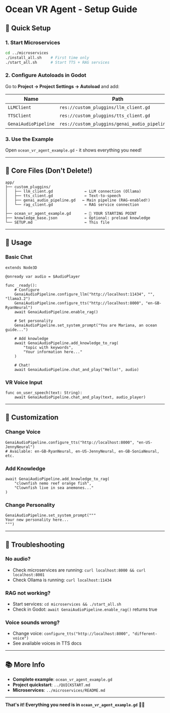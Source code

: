 # Ocean VR Agent - Setup Guide

## 🎯 Quick Setup

### 1. Start Microservices

```bash
cd ../microservices
./install_all.sh    # First time only
./start_all.sh      # Start TTS + RAG services
```

### 2. Configure Autoloads in Godot

Go to **Project → Project Settings → Autoload** and add:

| Name | Path | Enabled |
|------|------|---------|
| `LLMClient` | `res://custom_pluggins/llm_client.gd` | ✅ |
| `TTSClient` | `res://custom_pluggins/tts_client.gd` | ✅ |
| `GenaiAudioPipeline` | `res://custom_pluggins/genai_audio_pipeline.gd` | ✅ |

### 3. Use the Example

Open `ocean_vr_agent_example.gd` - it shows everything you need!

---

## 📁 Core Files (Don't Delete!)

```
app/
├── custom_pluggins/
│   ├── llm_client.gd              ← LLM connection (Ollama)
│   ├── tts_client.gd              ← Text-to-speech
│   ├── genai_audio_pipeline.gd   ← Main pipeline (RAG-enabled!)
│   └── rag_client.gd              ← RAG service connection
│
├── ocean_vr_agent_example.gd      ← 🌟 YOUR STARTING POINT
├── knowledge_base.json            ← Optional: preload knowledge
└── SETUP.md                       ← This file
```

---

## 🚀 Usage

### Basic Chat

```gdscript
extends Node3D

@onready var audio = $AudioPlayer

func _ready():
    # Configure
    GenaiAudioPipeline.configure_llm("http://localhost:11434", "", "llama3.2")
    GenaiAudioPipeline.configure_tts("http://localhost:8000", "en-GB-RyanNeural")
    await GenaiAudioPipeline.enable_rag()
    
    # Set personality
    GenaiAudioPipeline.set_system_prompt("You are Mariana, an ocean guide...")
    
    # Add knowledge
    await GenaiAudioPipeline.add_knowledge_to_rag(
        "topic with keywords",
        "Your information here..."
    )
    
    # Chat!
    await GenaiAudioPipeline.chat_and_play("Hello!", audio)
```

### VR Voice Input

```gdscript
func on_user_speech(text: String):
    await GenaiAudioPipeline.chat_and_play(text, audio_player)
```

---

## 🎨 Customization

### Change Voice

```gdscript
GenaiAudioPipeline.configure_tts("http://localhost:8000", "en-US-JennyNeural")
# Available: en-GB-RyanNeural, en-US-JennyNeural, en-GB-SoniaNeural, etc.
```

### Add Knowledge

```gdscript
await GenaiAudioPipeline.add_knowledge_to_rag(
    "clownfish nemo reef orange fish",
    "Clownfish live in sea anemones..."
)
```

### Change Personality

```gdscript
GenaiAudioPipeline.set_system_prompt("""
Your new personality here...
""")
```

---

## 🐛 Troubleshooting

### No audio?
- Check microservices are running: `curl localhost:8000 && curl localhost:8001`
- Check Ollama is running: `curl localhost:11434`

### RAG not working?
- Start services: `cd microservices && ./start_all.sh`
- Check in Godot: `await GenaiAudioPipeline.enable_rag()` returns true

### Voice sounds wrong?
- Change voice: `configure_tts("http://localhost:8000", "different-voice")`
- See available voices in TTS docs

---

## 📚 More Info

- **Complete example**: `ocean_vr_agent_example.gd`
- **Project quickstart**: `../QUICKSTART.md`
- **Microservices**: `../microservices/README.md`

---

**That's it! Everything you need is in `ocean_vr_agent_example.gd`** 🌊🤖

